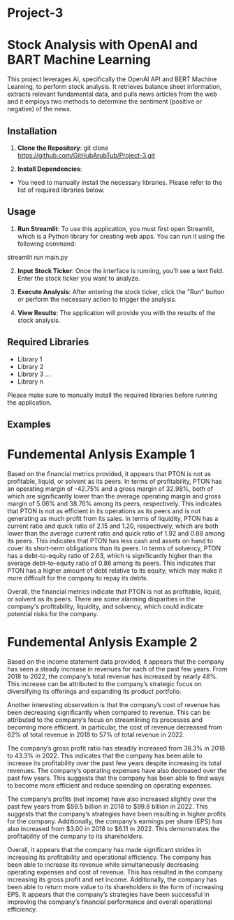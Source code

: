 # Project-3

# Stock Analysis with OpenAI and BART Machine Learning

This project leverages AI, specifically the OpenAI API and BERT Machine Learning, to perform stock analysis. It retrieves balance sheet information, extracts relevant fundamental data, and pulls news articles from the web and it employs two methods to determine the sentiment (positive or negative) of the news.

## Installation

1. **Clone the Repository**: 
git clone https://github.com/GitHubArubTub/Project-3.git


2. **Install Dependencies**:
- You need to manually install the necessary libraries. Please refer to the list of required libraries below.

## Usage

1. **Run Streamlit**:
To use this application, you must first open Streamlit, which is a Python library for creating web apps. You can run it using the following command:

streamlit run main.py

2. **Input Stock Ticker**:
Once the interface is running, you'll see a text field. Enter the stock ticker you want to analyze.

3. **Execute Analysis**:
After entering the stock ticker, click the "Run" button or perform the necessary action to trigger the analysis.

4. **View Results**:
The application will provide you with the results of the stock analysis.

## Required Libraries

- Library 1
- Library 2
- Library 3
...
- Library n

Please make sure to manually install the required libraries before running the application.

## Examples


# Fundemental Anlysis Example 1

Based on the financial metrics provided, it appears that PTON is not as profitable, liquid, or solvent as its peers. In terms of profitability, PTON has an operating margin of -42.75% and a gross margin of 32.98%, both of which are significantly lower than the average operating margin and gross margin of 5.06% and 38.76% among its peers, respectively. This indicates that PTON is not as efficient in its operations as its peers and is not generating as much profit from its sales. In terms of liquidity, PTON has a current ratio and quick ratio of 2.15 and 1.20, respectively, which are both lower than the average current ratio and quick ratio of 1.92 and 0.88 among its peers. This indicates that PTON has less cash and assets on hand to cover its short-term obligations than its peers. In terms of solvency, PTON has a debt-to-equity ratio of 2.63, which is significantly higher than the average debt-to-equity ratio of 0.86 among its peers. This indicates that PTON has a higher amount of debt relative to its equity, which may make it more difficult for the company to repay its debts.

Overall, the financial metrics indicate that PTON is not as profitable, liquid, or solvent as its peers. There are some alarming disparities in the company's profitability, liquidity, and solvency, which could indicate potential risks for the company.


# Fundemental Anlysis Example 2

Based on the income statement data provided, it appears that the company has seen a steady increase in revenues for each of the past few years. From 2018 to 2022, the company’s total revenue has increased by nearly 48%. This increase can be attributed to the company’s strategic focus on diversifying its offerings and expanding its product portfolio. 

Another interesting observation is that the company’s cost of revenue has been decreasing significantly when compared to revenue. This can be attributed to the company’s focus on streamlining its processes and becoming more efficient. In particular, the cost of revenue decreased from 62% of total revenue in 2018 to 57% of total revenue in 2022.  

The company’s gross profit ratio has steadily increased from 38.3% in 2018 to 43.3% in 2022. This indicates that the company has been able to increase its profitability over the past few years despite increasing its total revenues. The company’s operating expenses have also decreased over the past few years. This suggests that the company has been able to find ways to become more efficient and reduce spending on operating expenses. 

The company’s profits (net income) have also increased slightly over the past few years from $59.5 billion in 2018 to $99.8 billion in 2022. This suggests that the company’s strategies have been resulting in higher profits for the company. Additionally, the company’s earnings per share (EPS) has also increased from $3.00 in 2018 to $6.11 in 2022. This demonstrates the profitability of the company to its shareholders.

Overall, it appears that the company has made significant strides in increasing its profitability and operational efficiency. The company has been able to increase its revenue while simultaneously decreasing operating expenses and cost of revenue. This has resulted in the company increasing its gross profit and net income. Additionally, the company has been able to return more value to its shareholders in the form of increasing EPS. It appears that the company’s strategies have been successful in improving the company’s financial performance and overall operational efficiency.
